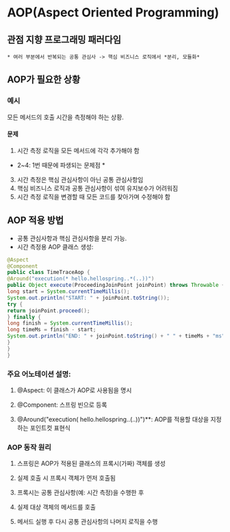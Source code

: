 # AOP(Aspect Oriented Programming)
## 관점 지향 프로그래밍 패러다임 
    * 여러 부분에서 반복되는 공통 관심사 -> 핵심 비즈니스 로직에서 *분리, 모듈화*

## AOP가 필요한 상황

### 예시

모든 메서드의 호출 시간을 측정해야 하는 상황.

#### 문제

1. 시간 측정 로직을 모든 메서드에 각각 추가해야 함

* 2~4: 1번 때문에 파생되는 문제점 *

3. 시간 측정은 핵심 관심사항이 아닌 공통 관심사항임
3. 핵심 비즈니스 로직과 공통 관심사항이 섞여 유지보수가 어려워짐
4. 시간 측정 로직을 변경할 때 모든 코드를 찾아가며 수정해야 함

## AOP 적용 방법
- 공통 관심사항과 핵심 관심사항을 분리 가능.
- 시간 측정용 AOP 클래스 생성:

``` java
@Aspect
@Component
public class TimeTraceAop {
@Around("execution(* hello.hellospring..*(..))")
public Object execute(ProceedingJoinPoint joinPoint) throws Throwable {
long start = System.currentTimeMillis();
System.out.println("START: " + joinPoint.toString());
try {
return joinPoint.proceed();
} finally {
long finish = System.currentTimeMillis();
long timeMs = finish - start;
System.out.println("END: " + joinPoint.toString() + " " + timeMs + "ms");
}
}
}
```

### 주요 어노테이션 설명:

1. @Aspect: 이 클래스가 AOP로 사용됨을 명시

2. @Component: 스프링 빈으로 등록

3. @Around("execution( hello.hellospring..(..))")**: AOP를 적용할 대상을 지정하는 포인트컷 표현식


### AOP 동작 원리

1. 스프링은 AOP가 적용된 클래스의 프록시(가짜) 객체를 생성

2. 실제 호출 시 프록시 객체가 먼저 호출됨

3. 프록시는 공통 관심사항(예: 시간 측정)을 수행한 후

4. 실제 대상 객체의 메서드를 호출

5. 메서드 실행 후 다시 공통 관심사항의 나머지 로직을 수행